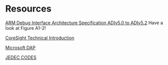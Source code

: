 # Resources

[ARM Debug Interface Architecture Specification ADIv5.0 to ADIv5.2](https://developer.arm.com/docs/ihi0031/e) Have a look at Figure A1-2!

[CoreSight Technical Introduction](http://infocenter.arm.com/help/topic/com.arm.doc.epm039795/coresight_technical_introduction_EPM_039795.pdf)

[Microsoft DAP](https://microsoft.github.io/debug-adapter-protocol/overview)

[JEDEC CODES](https://www.jedec.org/system/files/docs/JEP106AY.pdf)